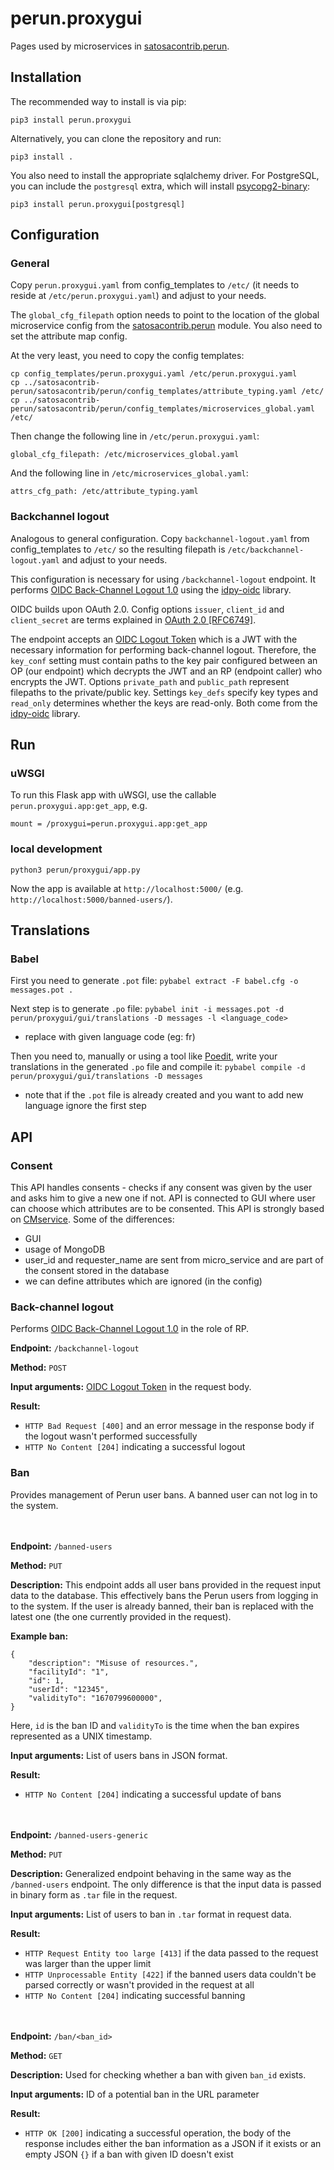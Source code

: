 # perun.proxygui

Pages used by microservices
in [satosacontrib.perun](https://gitlab.ics.muni.cz/perun-proxy-aai/python/satosacontrib-perun).

## Installation

The recommended way to install is via pip:

```
pip3 install perun.proxygui
```

Alternatively, you can clone the repository and run:

```
pip3 install .
```

You also need to install the appropriate sqlalchemy driver. For PostgreSQL, you can include the `postgresql` extra, which will install [psycopg2-binary](https://pypi.org/project/psycopg2-binary/):

```
pip3 install perun.proxygui[postgresql]
```

## Configuration

### General

Copy `perun.proxygui.yaml` from config_templates to `/etc/` (it needs to reside at `/etc/perun.proxygui.yaml`) and
adjust to your needs.

The `global_cfg_filepath` option needs to point to the location of the global microservice config from
the [satosacontrib.perun](https://gitlab.ics.muni.cz/perun-proxy-aai/python/satosacontrib-perun) module. You also need
to set the attribute map config.

At the very least, you need to copy the config templates:

```
cp config_templates/perun.proxygui.yaml /etc/perun.proxygui.yaml
cp ../satosacontrib-perun/satosacontrib/perun/config_templates/attribute_typing.yaml /etc/
cp ../satosacontrib-perun/satosacontrib/perun/config_templates/microservices_global.yaml /etc/
```

Then change the following line in `/etc/perun.proxygui.yaml`:

```
global_cfg_filepath: /etc/microservices_global.yaml
```

And the following line in `/etc/microservices_global.yaml`:

```
attrs_cfg_path: /etc/attribute_typing.yaml
```

### Backchannel logout

Analogous to general configuration. Copy `backchannel-logout.yaml` from config_templates to `/etc/` so the resulting
filepath is `/etc/backchannel-logout.yaml` and adjust to your needs.

This configuration is necessary for using `/backchannel-logout` endpoint. It
performs [OIDC Back-Channel Logout 1.0](https://openid.net/specs/openid-connect-backchannel-1_0.html) using
the [idpy-oidc](https://github.com/IdentityPython/idpy-oidc) library.

OIDC builds upon OAuth 2.0. Config options `issuer`, `client_id` and `client_secret` are terms explained
in [OAuth 2.0 [RFC6749]](https://datatracker.ietf.org/doc/html/rfc6749#section-2.2).

The endpoint accepts
an [OIDC Logout Token](https://openid.net/specs/openid-connect-backchannel-1_0.html#LogoutToken)
which is a JWT with the necessary information for performing back-channel logout. Therefore, the `key_conf` setting must
contain paths to the key pair configured between an OP (our endpoint) which decrypts the JWT and an RP (endpoint caller)
who encrypts the JWT. Options `private_path` and `public_path` represent filepaths to the private/public key.
Settings `key_defs` specify key types and `read_only` determines whether the keys are read-only. Both come from the
[idpy-oidc](https://github.com/IdentityPython/idpy-oidc) library.

## Run

### uWSGI

To run this Flask app with uWSGI, use the callable `perun.proxygui.app:get_app`, e.g.

```
mount = /proxygui=perun.proxygui.app:get_app
```

### local development

```
python3 perun/proxygui/app.py
```

Now the app is available at `http://localhost:5000/` (e.g. `http://localhost:5000/banned-users/`).

## Translations

### Babel

First you need to generate `.pot` file: `pybabel extract -F babel.cfg -o messages.pot .`

Next step is to generate `.po` file: `pybabel init -i messages.pot -d perun/proxygui/gui/translations -D messages -l <language_code>`

- replace <language code> with given language code (eg: fr)

Then you need to, manually or using a tool like [Poedit](https://poedit.net/), write your translations in the generated `.po` file and compile it: `pybabel compile -d perun/proxygui/gui/translations -D messages`

- note that if the `.pot` file is already created and you want to add new language ignore the first step

## API

### Consent

This API handles consents - checks if any consent was given by the user and asks him to give a new one if not. API is connected to GUI where user can choose which attributes are to be consented. This API is strongly based on [CMservice](https://github.com/its-dirg/CMservice). Some of the differences:

- GUI
- usage of MongoDB
- user_id and requester_name are sent from micro_service and are part of the consent stored in the database
- we can define attributes which are ignored (in the config)

### Back-channel logout

Performs [OIDC Back-Channel Logout 1.0](https://openid.net/specs/openid-connect-backchannel-1_0.html) in the role of RP.

**Endpoint:** `/backchannel-logout`

**Method:** `POST`

**Input
arguments:** [OIDC Logout Token](https://openid.net/specs/openid-connect-backchannel-1_0.html#LogoutToken)
in the request body.

**Result:**

- `HTTP Bad Request [400]` and an error message in the response body if the logout wasn't performed successfully
- `HTTP No Content [204]` indicating a successful logout

### Ban

Provides management of Perun user bans. A banned user can not log in to the system.

<br></br>
**Endpoint:** `/banned-users`

**Method:** `PUT`

**Description:** This endpoint adds all user bans provided in the request input data to the database. This effectively
bans the Perun users from logging in to the system. If the user is already banned, their ban is replaced with the latest
one (the one currently provided in the request).

**Example ban:**

```
{
    "description": "Misuse of resources.",
    "facilityId": "1",
    "id": 1,
    "userId": "12345",
    "validityTo": "1670799600000",
}
```

Here, `id` is the ban ID and `validityTo` is the time when the ban expires represented as a UNIX timestamp.

**Input arguments:** List of users bans in JSON format.

**Result:**

- `HTTP No Content [204]` indicating a successful update of bans

<br></br>
**Endpoint:** `/banned-users-generic`

**Method:** `PUT`

**Description:** Generalized endpoint behaving in the same way as the `/banned-users` endpoint. The only difference is
that the input data is passed in binary form as `.tar` file in the request.

**Input arguments:** List of users to ban in `.tar` format in request data.

**Result:**

- `HTTP Request Entity too large [413]` if the data passed to the request was larger than the upper limit
- `HTTP Unprocessable Entity [422]` if the banned users data couldn't be parsed correctly or wasn't provided in the
  request at all
- `HTTP No Content [204]` indicating successful banning

<br></br>
**Endpoint:** `/ban/<ban_id>`

**Method:** `GET`

**Description:** Used for checking whether a ban with given `ban_id` exists.

**Input arguments:** ID of a potential ban in the URL parameter

**Result:**

- `HTTP OK [200]` indicating a successful operation, the body of the response includes either the ban information as a
  JSON if it exists or an empty JSON `{}` if a ban with given ID doesn't exist
